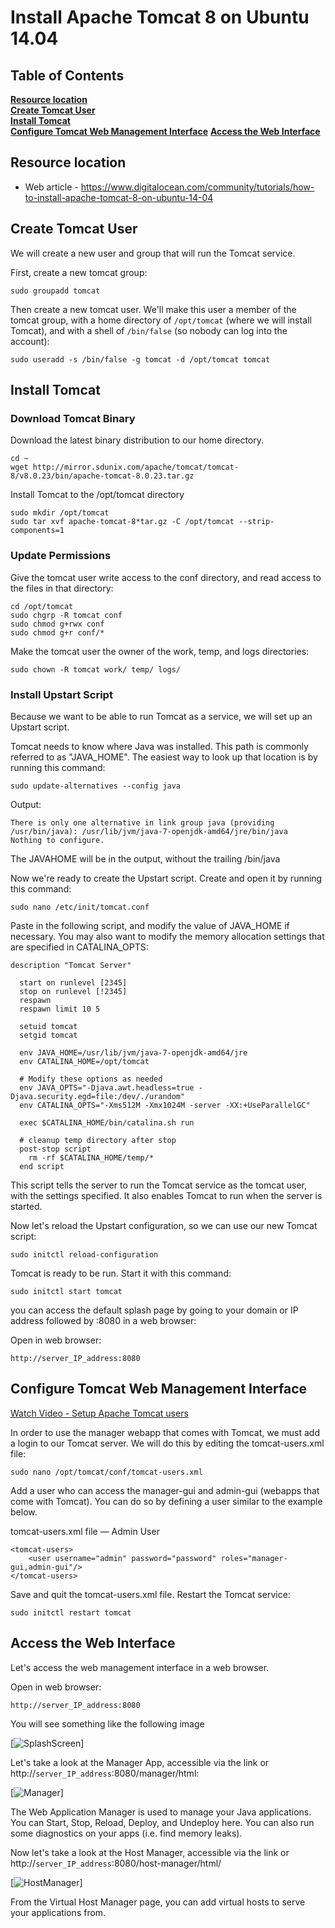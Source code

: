 # Install Apache Tomcat 8 on Ubuntu 14.04

## Table of Contents
**[Resource location](#resource-location)**  
**[Create Tomcat User](#create-tomcat-user)**  
**[Install Tomcat](#install-tomcat)**  
**[Configure Tomcat Web Management Interface](#configure-tomcat-web-management-interface)**
**[Access the Web Interface](#access-the-web-interface)** 

## Resource location
* Web article - <https://www.digitalocean.com/community/tutorials/how-to-install-apache-tomcat-8-on-ubuntu-14-04>

## Create Tomcat User
We will create a new user and group that will run the Tomcat service.

First, create a new tomcat group:

    sudo groupadd tomcat
    
Then create a new tomcat user. We'll make this user a member of the tomcat group, with a home directory of `/opt/tomcat` (where we will install Tomcat), and with a shell of `/bin/false` (so nobody can log into the account):

    sudo useradd -s /bin/false -g tomcat -d /opt/tomcat tomcat
    
## Install Tomcat

### Download Tomcat Binary

Download the latest binary distribution to our home directory.

    cd ~
    wget http://mirror.sdunix.com/apache/tomcat/tomcat-8/v8.0.23/bin/apache-tomcat-8.0.23.tar.gz
    
Install Tomcat to the /opt/tomcat directory

    sudo mkdir /opt/tomcat
    sudo tar xvf apache-tomcat-8*tar.gz -C /opt/tomcat --strip-components=1

### Update Permissions

Give the tomcat user write access to the conf directory, and read access to the files in that directory:

    cd /opt/tomcat
    sudo chgrp -R tomcat conf
    sudo chmod g+rwx conf
    sudo chmod g+r conf/*
    
Make the tomcat user the owner of the work, temp, and logs directories:

    sudo chown -R tomcat work/ temp/ logs/
    
### Install Upstart Script

Because we want to be able to run Tomcat as a service, we will set up an Upstart script.

Tomcat needs to know where Java was installed. This path is commonly referred to as "JAVA_HOME". The easiest way to look up that location is by running this command:

    sudo update-alternatives --config java

Output:
    
    There is only one alternative in link group java (providing /usr/bin/java): /usr/lib/jvm/java-7-openjdk-amd64/jre/bin/java
    Nothing to configure.
    
The JAVAHOME will be in the output, without the trailing /bin/java

Now we're ready to create the Upstart script. Create and open it by running this command:

    sudo nano /etc/init/tomcat.conf
    
Paste in the following script, and modify the value of JAVA_HOME if necessary. You may also want to modify the memory allocation settings that are specified in CATALINA_OPTS:

    description "Tomcat Server"

      start on runlevel [2345]
      stop on runlevel [!2345]
      respawn
      respawn limit 10 5
    
      setuid tomcat
      setgid tomcat
    
      env JAVA_HOME=/usr/lib/jvm/java-7-openjdk-amd64/jre
      env CATALINA_HOME=/opt/tomcat
    
      # Modify these options as needed
      env JAVA_OPTS="-Djava.awt.headless=true -Djava.security.egd=file:/dev/./urandom"
      env CATALINA_OPTS="-Xms512M -Xmx1024M -server -XX:+UseParallelGC"
    
      exec $CATALINA_HOME/bin/catalina.sh run
    
      # cleanup temp directory after stop
      post-stop script
        rm -rf $CATALINA_HOME/temp/*
      end script
      
This script tells the server to run the Tomcat service as the tomcat user, with the settings specified. It also enables Tomcat to run when the server is started.

Now let's reload the Upstart configuration, so we can use our new Tomcat script:

    sudo initctl reload-configuration
    
Tomcat is ready to be run. Start it with this command:

    sudo initctl start tomcat

you can access the default splash page by going to your domain or IP address followed by :8080 in a web browser:

Open in web browser:

    http://server_IP_address:8080
    
## Configure Tomcat Web Management Interface

[Watch Video - Setup Apache Tomcat users](https://www.youtube.com/watch?v=xWXCcw3XVp4)

In order to use the manager webapp that comes with Tomcat, we must add a login to our Tomcat server. We will do this by editing the tomcat-users.xml file:

    sudo nano /opt/tomcat/conf/tomcat-users.xml
    
Add a user who can access the manager-gui and admin-gui (webapps that come with Tomcat). You can do so by defining a user similar to the example below.

tomcat-users.xml file — Admin User
    
    <tomcat-users>
        <user username="admin" password="password" roles="manager-gui,admin-gui"/>
    </tomcat-users>
    
Save and quit the tomcat-users.xml file. Restart the Tomcat service:

    sudo initctl restart tomcat
    
## Access the Web Interface

Let's access the web management interface in a web browser.

Open in web browser:

    http://server_IP_address:8080
    
You will see something like the following image

[![SplashScreen](https://assets.digitalocean.com/articles/tomcat8_ubuntu/splashscreen.png)]

Let's take a look at the Manager App, accessible via the link or http://`server_IP_address`:8080/manager/html:

[![Manager](https://assets.digitalocean.com/articles/tomcat8_ubuntu/manager.png)]

The Web Application Manager is used to manage your Java applications. You can Start, Stop, Reload, Deploy, and Undeploy here. You can also run some diagnostics on your apps (i.e. find memory leaks).

Now let's take a look at the Host Manager, accessible via the link or http://`server_IP_address`:8080/host-manager/html/

[![HostManager](https://assets.digitalocean.com/articles/tomcat8_ubuntu/host-manager.png)]

From the Virtual Host Manager page, you can add virtual hosts to serve your applications from.

